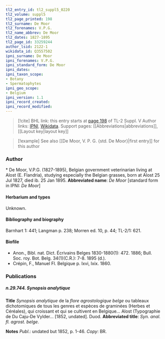 ```yaml
---
tl2_entry_id: tl2_suppl5_0220
tl2_volume: suppl5
tl2_page_printed: 198
tl2_surname: De Moor
tl2_forenames: V.P.G.
tl2_name_abbrev: De Moor
tl2_dates: 1827-1895
tl2_page_id: 33259244
author_lsid: 2122-1
wikidata_id: Q3557502
ipni_surname: De Moor
ipni_forenames: V.P.G.
ipni_standard_form: De Moor
ipni_dates: 
ipni_taxon_scope: 
- Botany
- Spermatophytes
ipni_geo_scope: 
- Belgium
ipni_version: 1.1
ipni_record_created: 
ipni_record_modified:
---
```


> [!cite] BHL link: this entry starts at [page 198](https://www.biodiversitylibrary.org/page/33259244) of TL-2 Suppl. V
> Author links: [IPNI](https://www.ipni.org/a/2122-1), [Wikidata](https://www.wikidata.org/wiki/Q3557502). Support pages: [[Abbreviations|abbreviations]], [[Layout key|layout key]]

> [!example] See also [[De Moor, V. P. G. {std. De Moor}|first entry]] for this author

### Author

\* De Moor, V.P.G. (1827-1895), Belgian government veterinarian living at Alost (E. Flandria), studying especially the Belgian grasses, born at Alost 25 Jul 1827, died ib. 25 Jan 1895. 
**Abbreviated name**: *De Moor* \[standard form in IPNI: *De Moor*\]

#### Herbarium and types

Unknown.

#### Bibliography and biography

Barnhart 1: 441; Langman p. 238; Morren ed. 10, p. 44; TL-2/1: 621.

#### Biofile

- Anon., Bibl. nat. Dict. Écrivains Belges 1830-1880(1): 472. 1886; Bull. Soc. roy. Bot. Belg. 34(1)(C.R.): 7-8. 1895 (d.).
- Crépin, F., Manuel Fl. Belgique p. lxvi, lxix. 1860.

### Publications

##### n.29.744. Synopsis analytique

**Title**
*Synopsis analytique* de la *flore agrostologique belge* ou tableaux dichotomiques de tous les genres et espèces de graminées (Herbes et Céréales), qui croissant et qui se cultivent en Belgique... Alost (Typographie de Du Caju-De Vylder... \[1852, undated\]. Duod.
**Abbreviated title**: *Syn. anal. fl. agrost. belge*.

**Notes**
*Publ*.: undated but 1852, p. 1-46. *Copy*: BR.

